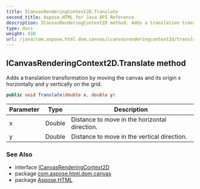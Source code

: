 ```yaml
---
title: ICanvasRenderingContext2D.Translate
second_title: Aspose.HTML for Java API Reference
description: ICanvasRenderingContext2D method. Adds a translation transformation by moving the canvas and its origin x horzontally and y vertically on the grid
type: docs
weight: 410
url: /java/com.aspose.html.dom.canvas/icanvasrenderingcontext2d/translate/
---
```

## ICanvasRenderingContext2D.Translate method

Adds a translation transformation by moving the canvas and its origin x horzontally and y vertically on the grid.

```java
public void Translate(double x, double y)
```

| Parameter | Type | Description |
| --- | --- | --- |
| x | Double | Distance to move in the horizontal direction. |
| y | Double | Distance to move in the vertical direction. |

### See Also

* interface [ICanvasRenderingContext2D](../)
* package [com.aspose.html.dom.canvas](../../icanvasrenderingcontext2d/)
* package [Aspose.HTML](../../../)
